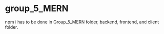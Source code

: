 # group_5_MERN

npm i has to be done in Group_5_MERN folder, backend, frontend, and client folder.

 
